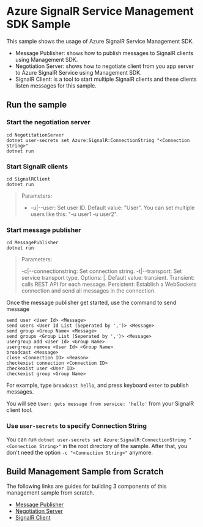 Azure SignalR Service Management SDK Sample
=================================

This sample shows the usage of Azure SignalR Service Management SDK.

* Message Publisher: shows how to publish messages to SignalR clients using Management SDK.
* Negotiation Server: shows how to negotiate client from you app server to Azure SignalR Service using Management SDK.
* SignalR Client: is a tool to start multiple SignalR clients and these clients listen messages for this sample.

## Run the sample

### Start the negotiation server

```
cd NegotitationServer
dotnet user-secrets set Azure:SignalR:ConnectionString "<Connection String>"
dotnet run
```

### Start SignalR clients

```
cd SignalRClient
dotnet run
```

>  Parameters:
>
> - -u|--user: Set user ID. Default value: "User". You can set multiple users like this: "-u user1 -u user2".

### Start message publisher

```
cd MessagePublisher
dotnet run

```

> Parameters:
>
> -c|--connectionstring: Set connection string.
> -t|--transport: Set service transport type. Options: <transient>|<persistent>. Default value: transient. Transient: calls REST API for each message. Persistent: Establish a WebSockets connection and send all messages in the connection.

Once the message publisher get started, use the command to send message

```
send user <User Id> <Message>
send users <User Id List (Seperated by ',')> <Message>
send group <Group Name> <Message>
send groups <Group List (Seperated by ',')> <Message>
usergroup add <User Id> <Group Name>
usergroup remove <User Id> <Group Name>
broadcast <Message>
close <Connection ID> <Reason>
checkexist connection <Connection ID>
checkexist user <User ID>
checkexist group <Group Name>
```
 For example, type `broadcast hello`, and press keyboard `enter` to publish messages.

You will see `User: gets message from service: 'hello'` from your SignalR client tool.

### Use `user-secrets` to specify Connection String

You can run `dotnet user-secrets set Azure:SignalR:ConnectionString "<Connection String>"` in the root directory of the sample. After that, you don't need the option `-c "<Connection String>"` anymore.

## Build Management Sample from Scratch

The following links are guides for building 3 components of this management sample from scratch.

* [Message Publisher](./MessagePublisher/README.md)
* [Negotiation Server](./NegotiationServer/README.md)
* [SignalR Client](./SignalRClient/README.md)
